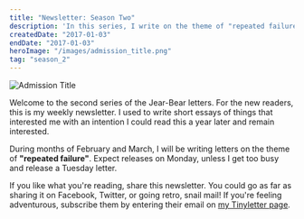 ```yaml
---
title: "Newsletter: Season Two"
description: 'In this series, I write on the theme of "repeated failure". I explore personal bad behaviors, avoidable events, and corrective actions.'
createdDate: "2017-01-03"
endDate: "2017-01-03"
heroImage: "/images/admission_title.png"
tag: "season_2"
---
```


![Admission Title](/images/admission_title.png)

Welcome to the second series of the Jear-Bear letters. For the new readers, this is my weekly newsletter. I used to write short essays of things that interested me with an intention I could read this a year later and remain interested.

During months of February and March, I will be writing letters on the theme of **"repeated failure"**. Expect releases on Monday, unless I get too busy and release a Tuesday letter.

If you like what you're reading, share this newsletter. You could go as far as sharing it on Facebook, Twitter, or going retro, snail mail! If you're feeling adventurous, subscribe them by entering their email on [my Tinyletter page](https://tinyletter.com/jeremywong/).
